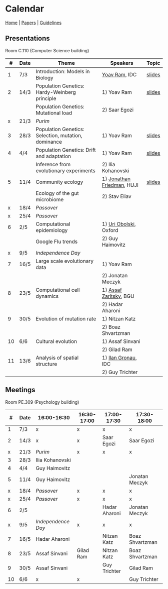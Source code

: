# Calendar

[Home](README.md) | [Papers](papers.md) | [Guidelines](guidelines.md)

## Presentations
Room C.110 (Computer Science building)

|   #   |   Date    |   Theme               |   Speakers    | Topic |
|-------|-----------|--------------------------------|--------------------|-------|
|   1   |   7/3     | Introduction: Models in Biology| [Yoav Ram](http://www.yoavram.com), IDC | [slides](https://speakerdeck.com/yoavram/models-in-biology-or-biology-is-more-theoretical-than-physics)|
|   2   |   14/3    | Population Genetics: Hardy-Weinberg principle | 1) Yoav Ram | [slides](https://www.dropbox.com/s/o4dc5d3ki3rk2en/PopGen1.pdf?dl=0)
|       |           | Population Genetics: Mutational load | 2) Saar Egozi
|   x   |   21/3    | *Purim*                        |
|   3   |   28/3    | Population Genetics: Selection, mutation, dominance | 1) Yoav Ram | [slides](https://www.dropbox.com/s/kjf007depfllvmo/PopGen2.pdf?dl=0)
|   4   |   4/4     | Population Genetics: Drift and adaptation | 1) Yoav Ram | [slides](https://www.dropbox.com/s/1e1qn3q19sb0a3w/PopGen3.pdf?dl=0)
|       |           | Inference from evolutionary experiments  | 2) Ilia Kohanovski
|   5   |   11/4    | Community ecology              | 1) [Jonathan Friedman](https://www.friedmanlab.net), HUJI | [slides](https://www.dropbox.com/s/4wz7fe2yyyvdv2z/intro_community_ecology.pdf?dl=0)
|       |           | Ecology of the gut microbiome | 2) Stav Eliav
|   x   |   18/4    | *Passover*                     |
|   x   |   25/4    | *Passover*                     |
|   6   |   2/5     | Computational epidemiology     | 1) [Uri Obolski](https://www.eeid.ox.ac.uk/content/dr-uri-obolski), Oxford
|       |           | Google Flu trends | 2) Guy Haimovitz
|   x   |   9/5     | *Independence Day*             |
|   7   |   16/5    | Large scale evolutionary data  | 1) Yoav Ram
|       |           |                                | 2) Jonatan Meczyk
|   8   |   23/5    | Computational cell dynamics    | 1) [Assaf Zaritsky](https://www.assafzaritsky.com), BGU
|       |           |                                | 2) Hadar Aharoni
|   9   |   30/5    | Evolution of mutation rate     | 1) Nitzan Katz
|       |           |                                | 2) Boaz Shvartzman
|   10  |   6/6     | Cultural evolution             | 1) Assaf Sinvani
|       |           |                                | 2) Gilad Ram
|   11  |   13/6    | Analysis of spatial structure  | 1) [Ilan Gronau](http://www.faculty.idc.ac.il/igronau/), IDC
|       |           |                                | 2) Guy Trichter

## Meetings 
Room PE.309 (Psychology building)

|   #   |   Date    | 16:00-16:30 | 16:30-17:00 | 17:00-17:30 | 17:30-18:00 |
|-------|-----------|-------------|-------------|-------------|-------------|
|   1   |   7/3     | x  | x | x  | x |
|   2   |   14/3    | x |  x |  Saar Egozi | Saar Egozi | 
|   x   |   21/3    | *Purim*  | x | x  | x |
|   3   |   28/3    | Ilia Kohanovski | | | | 
|   4   |   4/4     | Guy Haimovitz | | |
|   5   |   11/4    | Guy Haimovitz | | | Jonatan Meczyk
|   x   |   18/4    | *Passover* | x | x | x |
|   x   |   25/4    | *Passover*  | x | x | x |
|   6   |   2/5     | |   | Hadar Aharoni | Jonatan Meczyk
|   x   |   9/5     | *Independence Day*  | x | x | x |
|   7   |   16/5    |Hadar Aharoni | |  Nitzan Katz | Boaz Shvartzman |
|   8   |   23/5    | Assaf Sinvani | Gilad Ram | Nitzan Katz | Boaz Shvartzman |
|   9   |   30/5    | Assaf Sinvani | | Guy Trichter | Gilad Ram|
|   10  |   6/6     | x | x | | Guy Trichter |
